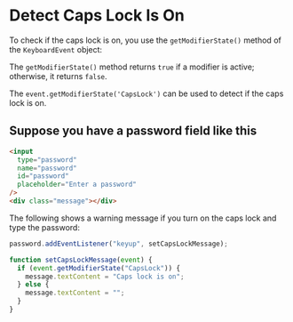 # Detect Caps Lock Is On

To check if the caps lock is on, you use the `getModifierState()` method of the
`KeyboardEvent` object:

The `getModifierState()` method returns `true` if a modifier is active;
otherwise, it returns `false`.

The `event.getModifierState('CapsLock')` can be used to detect if the caps lock
is on.

## Suppose you have a password field like this

```html
<input
  type="password"
  name="password"
  id="password"
  placeholder="Enter a password"
/>
<div class="message"></div>
```

The following shows a warning message if you turn on the caps lock and type the
password:

```js
password.addEventListener("keyup", setCapsLockMessage);

function setCapsLockMessage(event) {
  if (event.getModifierState("CapsLock")) {
    message.textContent = "Caps lock is on";
  } else {
    message.textContent = "";
  }
}
```
